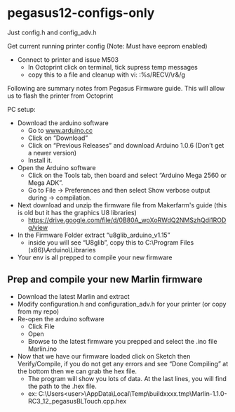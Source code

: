 # pegasus12-configs-only
Just config.h and config_adv.h

Get current running printer config (Note: Must have eeprom enabled) 
- Connect to printer and issue M503
	- In Octoprint click on terminal, tick supress temp messages
	- copy this to a file and cleanup with vi:  :%s/RECV/\r&/g

Following are summary notes from Pegasus Firmware guide.  This will allow us to flash the printer from Octoprint

PC setup:
- Download the arduino software
	- Go to www.arduino.cc
	- Click on “Download”
	- Click on “Previous Releases” and download Arduino 1.0.6 (Don’t get a newer version)
	- Install it.
- Open the Arduino software
	- Click on the Tools tab, then board and select “Arduino Mega 2560 or Mega ADK”. 
	- Go to File -> Preferences and then select Show verbose output during -> compilation.
- Next download and unzip the firmware file from Makerfarm's guide (this is old but it has the graphics U8 libraries)
  	- https://drive.google.com/file/d/0B80A_woXoRWdQ2NMSzhQdi1RODg/view
- In the Firmware Folder extract “u8glib_arduino_v1.15”
	- inside you will see “U8glib”, copy this to C:\Program Files (x86)\Arduino\Libraries
- Your env is all prepped to compile your new firmware

## Prep and compile your new Marlin firmware

- Download the latest Marlin and extract
- Modify configuration.h and configuration_adv.h for your printer (or copy from my repo)
- Re-open the arduino software
	- Click File
	- Open 
	- Browse to the latest firmware you prepped and select the .ino file 
		Marlin.ino
- Now that we have our firmware loaded click on Sketch then Verify/Compile, if you do not get any errors and see “Done Compiling” at the bottom then we can grab the hex file.  
	- The program will show you lots of data. At the last lines, you will find the path to the .hex file.
	- ex: C:\Users\<user>\AppData\Local\Temp\buildxxxx.tmp\Marlin-1.1.0-RC3_12_pegasusBLTouch.cpp.hex

